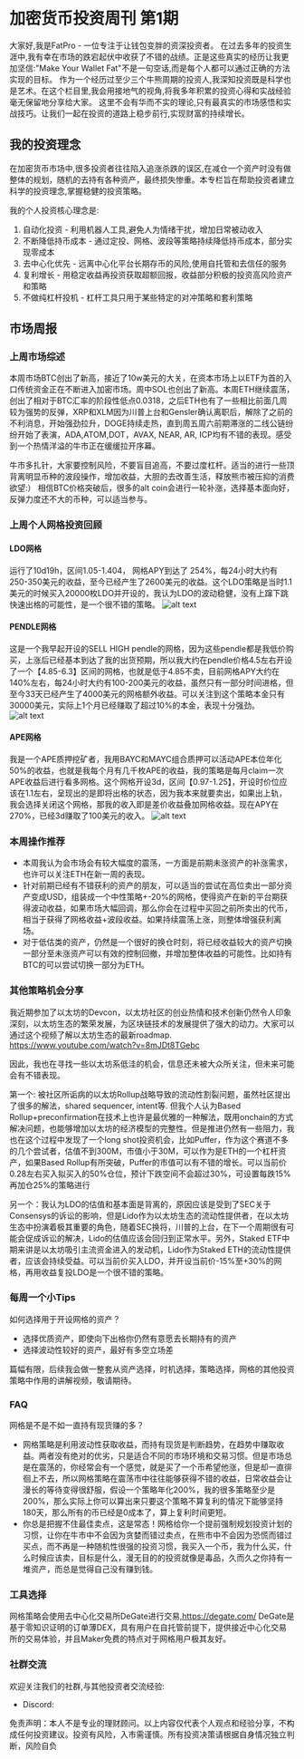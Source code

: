 # 加密货币投资周刊 第1期

大家好,我是FatPro - 一位专注于让钱包变胖的资深投资者。
在过去多年的投资生涯中,我有幸在市场的跌宕起伏中收获了不错的战绩。正是这些真实的经历让我更加坚信:"Make Your Wallet Fat"不是一句空话,而是每个人都可以通过正确的方法实现的目标。
作为一个经历过至少三个牛熊周期的投资人,我深知投资既是科学也是艺术。在这个栏目里,我会用接地气的视角,将我多年积累的投资心得和实战经验毫无保留地分享给大家。
这里不会有华而不实的理论,只有最真实的市场感悟和实战技巧。让我们一起在投资的道路上稳步前行,实现财富的持续增长。

## 我的投资理念

在加密货币市场中,很多投资者往往陷入追涨杀跌的误区,在减仓一个资产时没有做整体的规划，随机的去持有各种资产，最终损失惨重。本专栏旨在帮助投资者建立科学的投资理念,掌握稳健的投资策略。

我的个人投资核心理念是:

1. 自动化投资 - 利用机器人工具,避免人为情绪干扰，增加日常被动收入
2. 不断降低持币成本 - 通过定投、网格、波段等策略持续降低持币成本，部分实现零成本
3. 去中心化优先 - 远离中心化平台长期存币的风险,使用自托管和去信任的服务
4. 复利增长 - 用稳定收益再投资获取超额回报，收益部分积极的投资高风险资产和策略
5. 不做纯杠杆投机 - 杠杆工具只用于某些特定的对冲策略和套利策略

## 市场周报

### 上周市场综述

本周市场BTC创出了新高，接近了10w美元的大关，在资本市场上以ETF为首的入口传统资金正在不断进入加密市场。周中SOL也创出了新高。本周ETH继续震荡，创出了相对于BTC汇率的阶段性低点0.0318，之后ETH也有了一些相比前面几周较为强势的反弹，XRP和XLM因为川普上台和Gensler确认离职后，解除了之前的不利消息，开始强劲拉升，DOGE持续走热，直到周五周六前期滞涨的二线公链纷纷开始了表演，ADA,ATOM,DOT，AVAX, NEAR, AR, ICP均有不错的表现。感受到一个热情洋溢的牛市正在缓缓拉开序幕。

牛市多扎针，大家要控制风险，不要盲目追高，不要过度杠杆。适当的进行一些顶背离明显币种的波段操作，增加收益，大胆的去改善生活，释放熊市被压抑的消费欲望:）
相信BTC价格突破后，很多的alt coin会进行一轮补涨，选择基本面向好，反弹力度还不大的币种，可以适当参与。

### 上周个人网格投资回顾 

#### LDO网格

运行了10d19h，区间1.05-1.404， 网格APY到达了 254%，每24小时大约有250-350美元的收益，至今已经产生了2600美元的收益。这个LDO策略是当时1.1美元的时候买入20000枚LDO并开设的，我认为LDO的波动稳健，没有上蹿下跳快速出格的可能性，是一个很不错的策略。
![alt text](image.png)

#### PENDLE网格
这是一个我早起开设的SELL HIGH pendle的网格，因为这些pendle都是我低价购买，上涨后已经基本到达了我的出货预期，所以我大约在pendle价格4.5左右开设了一个【4.85-6.3】区间的网格，也就是低于4.85不卖，目前网格APY大约在140%左右，每24小时大约有100-200美元的收益，虽然只有一部分时间进格，但至今33天已经产生了4000美元的网格额外收益。可以关注到这个策略本金只有30000美元，实际上1个月已经赚取了超过10%的本金，表现十分强劲。
![alt text](image-1.png)

#### APE网格
我是一个APE质押挖矿者，我用BAYC和MAYC组合质押可以活动APE本位年化50%的收益，也就是我每个月有几千枚APE的收益，我的策略是每月claim一次APE收益后进行看多网格。这个网格开设3d，区间【0.97-1.25】，开设时价位应该在1.1左右，呈现出的是即将出格的状态，因为我本来就要卖出，如果出上轨，我会选择关闭这个网格，那我的收入即是差价收益叠加网格收益。现在APY在270%，已经3d赚取了100美元的收入。
![alt text](image-3.png)

### 本周操作推荐
- 本周我认为会市场会有较大幅度的震荡，一方面是前期未涨资产的补涨需求，也许可以关注ETH在新一周的表现。
- 针对前期已经有不错获利的资产的朋友，可以适当的尝试在高位卖出一部分资产变成USD，组装成一个中性策略+-20%的网格，使得资产在新的平台期获得波动收益，如果市场大幅回调，那么你会在过程中买回之前所卖出的代币，相当于获得了网格收益+波段收益。如果持续震荡上涨，则整体增强获利离场。
- 对于低估类的资产，仍然是一个很好的换仓时刻，将已经收益较大的资产切换一部分至未涨资产可以有效的控制回撤，并增加整体收益的可能性。比如持有BTC的可以尝试切换一部分为ETH。 

### 其他策略机会分享
我近期参加了以太坊的Devcon，以太坊社区的创业热情和技术创新仍然令人印象深刻，以太坊生态的繁荣发展，为区块链技术的发展提供了强大的动力。大家可以通过这个视频了解以太坊生态的最新roadmap.
https://www.youtube.com/watch?v=8mJDt8TGebc

因此，我也在寻找一些以太坊系低洼的机会，信息还未被大众所关注，但未来可能会有不错表现。

第一个: 被社区所诟病的以太坊Rollup战略导致的流动性割裂问题，虽然社区提出了很多的解法，shared sequencer, intent等. 但我个人认为Based Rollup+preconfirmation在技术上也许是最优雅的一种解法，既用onchain的方式解决问题，也能够增加以太坊的经济模型的完整性。但是推进仍然有一些阻力，我也在这个过程中发现了一个long shot投资机会，比如Puffer，作为这个赛道不多的几个尝试者，估值不到300M，市值小于30M，可以作为是ETH的一个杠杆资产，如果Based Rollup有所突破，Puffer的市值可以有不错的增长。可以当前价0.28左右买入拟买入的50%仓位，预计下跌空间不会超过30%，可设置每跌15%再加仓25%的策略进行

另一个：我认为LDO的估值和基本面是背离的，原因应该是受到了SEC关于Consensys的诉讼的影响，但是Lido作为以太坊生态的流动性提供者，在以太坊生态中扮演着极其重要的角色，随着SEC换将，川普的上台，在下一个周期很有可能会促成诉讼的解决，Lido的估值应该会回归到正常水平。另外，Staked ETF中期来讲是以太坊吸引主流资金进入的发动机，Lido作为Staked ETH的流动性提供者，应该会持续受益。可以当前价买入LDO，并开设当前价-15%至+30%的网格，再用收益复投LDO是一个很不错的策略。


### 每周一个小Tips

如何选择用于开设网格的资产？
- 选择优质资产，即使向下出格你仍然有意愿去长期持有的资产
- 选择波动性较好的资产，最好有多空立场差

篇幅有限，后续我会做一整套从资产选择，时机选择，策略选择，网格的其他投资策略中作用的讲解视频，敬请期待。

### FAQ
网格是不是不如一直持有现货赚的多？
- 网格策略是利用波动性获取收益，而持有现货是判断趋势，在趋势中赚取收益。两者没有绝对的优劣，只是适合不同的市场环境和交易习惯。但是市场总是在震荡的，你经常会有一个感觉，就是买了一个币希望他涨，但是却一直徘徊上不去，所以网格策略在震荡市中往往能够获得不错的收益，日常收益会让漫长的等待变得很舒服，假设一个策略年化200%，我的很多策略至少是200%，那么实际上你可以算出来只要这个策略不算复利的情况下能够坚持180天，那么所有的币已经是0成本了，算上复利时间更短。
- 你总是把握不住最佳卖点，这是常态！网格给你一个提前强制规划投资计划的习惯，让你在牛市中不会因为贪婪而错过卖点，在熊市中不会因为恐慌而错过买点，而不再是一种随机性很强的投资习惯，我买入一个币，我为什么买，什么时候应该卖，目标是什么，漫无目的的投资就像是毒品，久而久之你持有一堆资产，而总是觉得自己没有赚到钱。

### 工具选择
网格策略会使用去中心化交易所DeGate进行交易,https://degate.com/
DeGate是基于零知识证明的订单薄DEX，具有用户在自托管前提下，提供接近中心化交易所的交易体验，并且Maker免费的特点对于网格用户极其友好。

### 社群交流
欢迎关注我们的社群,与其他投资者交流经验:
- Discord:


免责声明：本人不是专业的理财顾问。以上内容仅代表个人观点和经验分享，不构成任何投资建议。投资有风险，入市需谨慎。所有投资决策请根据自身情况独立判断，风险自负
